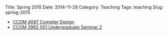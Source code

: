 Title: Spring 2015
Date: 2014-11-28
Category: Teaching
Tags: teaching
Slug: spring-2015

* [CCOM 4087 Compiler Design](|filename|/pages/teaching/compilers.md)
* [CCOM 3982 001 Undergraduate Seminar 2](|filename|/pages/teaching/seminar2.rst)
